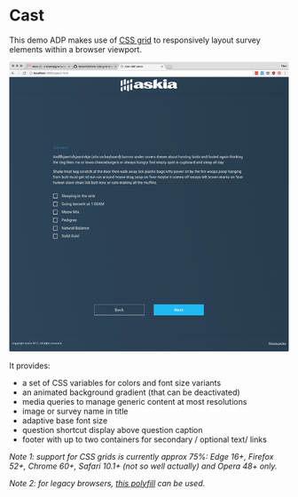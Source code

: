# Cast

This demo ADP makes use of [CSS grid](https://css-tricks.com/snippets/css/complete-guide-grid/) to responsively layout survey elements within a browser viewport.

![Cast ADP screenshot](https://raw.githubusercontent.com/AskiaADX/Cast/master/cast.png "Cast ADP screenshot")

It provides:

- a set of CSS variables for colors and font size variants
- an animated background gradient (that can be deactivated)
- media queries to manage generic content at most resolutions
- image or survey name in title
- adaptive base font size
- question shortcut display above question caption
- footer with up to two containers for secondary / optional text/ links

_Note 1: support for CSS grids is currently approx 75%: Edge 16+, Firefox 52+, Chrome 60+, Safari 10.1+ (not so well actually) and Opera 48+ only._

_Note 2: for legacy browsers, [this polyfill](https://github.com/FremyCompany/css-grid-polyfill/) can be used._

